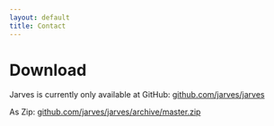 ```yaml
---
layout: default
title: Contact
---
```


# Download


Jarves is currently only available at GitHub: <a href="https://github.com/jarves/jarves">github.com/jarves/jarves</a>

As Zip: <a href="https://github.com/jarves/jarves/archive/master.zip">github.com/jarves/jarves/archive/master.zip</a>
